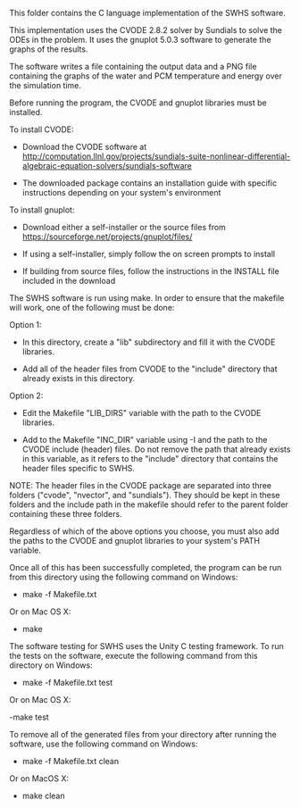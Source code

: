 This folder contains the C language implementation of the SWHS software.

This implementation uses the CVODE 2.8.2 solver by Sundials to solve the ODEs in the problem.
It uses the gnuplot 5.0.3 software to generate the graphs of the results.

The software writes a file containing the output data and a PNG file containing the graphs of the water and PCM temperature and energy over the simulation time.

Before running the program, the CVODE and gnuplot libraries must be installed.

To install CVODE:

- Download the CVODE software at http://computation.llnl.gov/projects/sundials-suite-nonlinear-differential-algebraic-equation-solvers/sundials-software

- The downloaded package contains an installation guide with specific instructions depending on your system's environment

To install gnuplot:

- Download either a self-installer or the source files from https://sourceforge.net/projects/gnuplot/files/

- If using a self-installer, simply follow the on screen prompts to install

- If building from source files, follow the instructions in the INSTALL file included in the download

The SWHS software is run using make. In order to ensure that the makefile will work, one of the following must be done:

Option 1:

- In this directory, create a "lib" subdirectory and fill it with the CVODE libraries.

- Add all of the header files from CVODE to the "include" directory that already exists in this directory.

Option 2:

- Edit the Makefile "LIB_DIRS" variable with the path to the CVODE libraries.

- Add to the Makefile "INC_DIR" variable using -I and the path to the CVODE include (header) files. Do not remove the path that already exists in this variable, as it refers to the "include" directory that contains the header files specific to SWHS.

NOTE: The header files in the CVODE package are separated into three folders ("cvode", "nvector", and "sundials"). They should be kept in these folders and the include path in the makefile should refer to the parent folder containing these three folders.

Regardless of which of the above options you choose, you must also add the paths to the CVODE and gnuplot libraries to your system's PATH variable.

Once all of this has been successfully completed, the program can be run from this directory using the following command on Windows:

- make -f Makefile.txt

Or on Mac OS X:

- make

The software testing for SWHS uses the Unity C testing framework. To run the tests on the software, execute the following command from this directory on Windows:

- make -f Makefile.txt test

Or on Mac OS X:

-make test

To remove all of the generated files from your directory after running the software, use the following command on Windows:

- make -f Makefile.txt clean

Or on MacOS X:

- make clean
